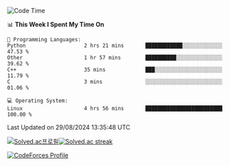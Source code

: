 
<!--START_SECTION:waka-->
![Code Time](http://img.shields.io/badge/Code%20Time-3%2C633%20hrs%2041%20mins-blue)

📊 **This Week I Spent My Time On** 

```text
💬 Programming Languages: 
Python                   2 hrs 21 mins       ████████████░░░░░░░░░░░░░   47.53 % 
Other                    1 hr 57 mins        ██████████░░░░░░░░░░░░░░░   39.62 % 
C++                      35 mins             ███░░░░░░░░░░░░░░░░░░░░░░   11.79 % 
C                        3 mins              ░░░░░░░░░░░░░░░░░░░░░░░░░   01.06 % 

💻 Operating System: 
Linux                    4 hrs 56 mins       █████████████████████████   100.00 % 
```


 Last Updated on 29/08/2024 13:35:48 UTC
<!--END_SECTION:waka-->


[![Solved.ac프로필](http://mazassumnida.wtf/api/generate_badge?boj=hckim96)](https://solved.ac/hckim96)[![Solved.ac streak](http://mazandi.herokuapp.com/api?handle=hckim96&theme=dark)](https://solved.ac/hckim96)


[![CodeForces Profile](https://cf.leed.at?id=hckim96)](https://codeforces.com/profile/hckim96)

